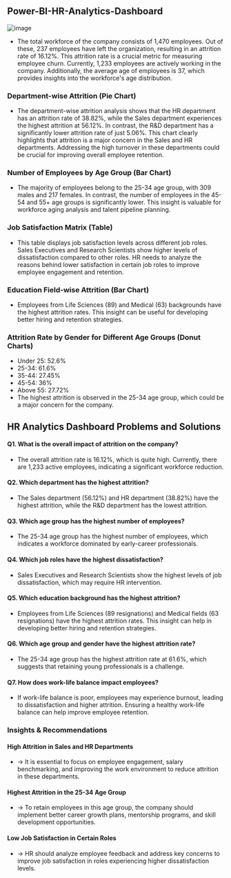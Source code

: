## Power-BI-HR-Analytics-Dashboard

![image](https://github.com/user-attachments/assets/bd585c03-2ec1-4b8f-8230-d5767eed0dab)

* The total workforce of the company consists of 1,470 employees. Out of these, 237 employees have left the organization, resulting in an attrition rate of 16.12%. This attrition rate is a 
crucial metric for measuring employee churn. Currently, 1,233 employees are actively working in the company. Additionally, the average age of employees is 37, which provides insights into 
the workforce's age distribution.

### Department-wise Attrition (Pie Chart)

* The department-wise attrition analysis shows that the HR department has an attrition rate of 38.82%, while the Sales department experiences the highest attrition at 56.12%. In contrast, the R&D department has a significantly lower attrition rate of just 5.06%. This chart clearly highlights that attrition is a major concern in the Sales and HR departments. Addressing the high turnover in these departments could be crucial for improving overall employee retention.

### Number of Employees by Age Group (Bar Chart)
* The majority of employees belong to the 25-34 age group, with 309 males and 217 females. In contrast, the number of employees in the 45-54 and 55+ age groups is significantly lower. This insight is valuable for workforce aging analysis and talent pipeline planning.

### Job Satisfaction Matrix (Table)
* This table displays job satisfaction levels across different job roles. Sales Executives and Research Scientists show higher levels of dissatisfaction compared to other roles. HR needs to analyze the reasons behind lower satisfaction in certain job roles to improve employee engagement and retention.

### Education Field-wise Attrition (Bar Chart)
* Employees from Life Sciences (89) and Medical (63) backgrounds have the highest attrition rates. This insight can be useful for developing better hiring and retention strategies.

### Attrition Rate by Gender for Different Age Groups (Donut Charts)
* Under 25: 52.6%
* 25-34: 61.6%
* 35-44: 27.45%
* 45-54: 36%
* Above 55: 27.72%
* The highest attrition is observed in the 25-34 age group, which could be a major concern for the company.

## HR Analytics Dashboard Problems and Solutions
  
#### Q1. What is the overall impact of attrition on the company?
* The overall attrition rate is 16.12%, which is quite high. Currently, there are 1,233 active employees, indicating a significant workforce reduction.
#### Q2. Which department has the highest attrition?
* The Sales department (56.12%) and HR department (38.82%) have the highest attrition, while the R&D department has the lowest attrition.
#### Q3. Which age group has the highest number of employees?
* The 25-34 age group has the highest number of employees, which indicates a workforce dominated by early-career professionals.
#### Q4. Which job roles have the highest dissatisfaction?
* Sales Executives and Research Scientists show the highest levels of job dissatisfaction, which may require HR intervention.
#### Q5. Which education background has the highest attrition?
* Employees from Life Sciences (89 resignations) and Medical fields (63 resignations) have the highest attrition rates. This insight can help in developing better hiring and retention strategies.
#### Q6. Which age group and gender have the highest attrition rate?
* The 25-34 age group has the highest attrition rate at 61.6%, which suggests that retaining young professionals is a challenge.
#### Q7. How does work-life balance impact employees?
* If work-life balance is poor, employees may experience burnout, leading to dissatisfaction and higher attrition. Ensuring a healthy work-life balance can help improve employee retention.

### Insights & Recommendations
#### High Attrition in Sales and HR Departments
* → It is essential to focus on employee engagement, salary benchmarking, and improving the work environment to reduce attrition in these departments.
#### Highest Attrition in the 25-34 Age Group
* → To retain employees in this age group, the company should implement better career growth plans, mentorship programs, and skill development opportunities.
#### Low Job Satisfaction in Certain Roles
* → HR should analyze employee feedback and address key concerns to improve job satisfaction in roles experiencing higher dissatisfaction levels.
